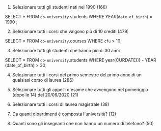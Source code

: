 1. Selezionare tutti gli studenti nati nel 1990 (160)

SELECT 
    *
FROM
    `db-university`.students
WHERE YEAR(`date_of_birth`) = 1990 ;

2. Selezionare tutti i corsi che valgono più di 10 crediti (479)

SELECT 
    *
FROM
    `db-university`.courses
WHERE `cfu` > 10;

3. Selezionare tutti gli studenti che hanno più di 30 anni

SELECT 
    *
FROM
    `db-university`.students
WHERE year(CURDATE()) - YEAR (date_of_birth) > 30;

4. Selezionare tutti i corsi del primo semestre del primo anno di un qualsiasi corso di
laurea (286)


5. Selezionare tutti gli appelli d'esame che avvengono nel pomeriggio (dopo le 14) del
20/06/2020 (21)


6. Selezionare tutti i corsi di laurea magistrale (38)


7. Da quanti dipartimenti è composta l'università? (12)


8. Quanti sono gli insegnanti che non hanno un numero di telefono? (50)